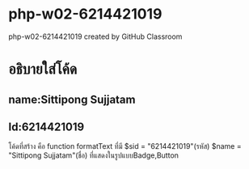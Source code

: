 # php-w02-6214421019
php-w02-6214421019 created by GitHub Classroom
<h1>อธิบายใส่โค้ด</h1>
<h2> name:Sittipong Sujjatam</h2>
<h2> Id:6214421019 </h2>
<p>โค้ดที่สร้าง คือ function formatText ที่มี $sid = "6214421019"(รหัส)  $name = "Sittipong Sujjatam"(ชื่อ) ที่แสดงในรูปแบบBadge,Button</p>
